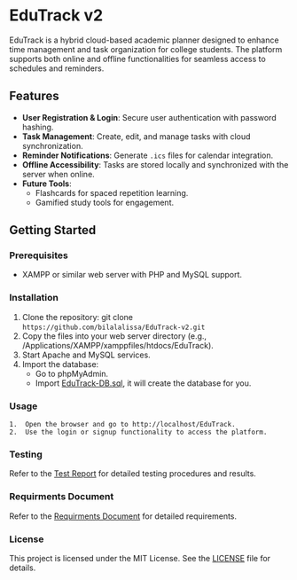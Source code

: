 # EduTrack v2

EduTrack is a hybrid cloud-based academic planner designed to enhance time management and task organization for college students. The platform supports both online and offline functionalities for seamless access to schedules and reminders.

## Features
- **User Registration & Login**: Secure user authentication with password hashing.
- **Task Management**: Create, edit, and manage tasks with cloud synchronization.
- **Reminder Notifications**: Generate `.ics` files for calendar integration.
- **Offline Accessibility**: Tasks are stored locally and synchronized with the server when online.
- **Future Tools**:
  - Flashcards for spaced repetition learning.
  - Gamified study tools for engagement.

## Getting Started
### Prerequisites
- XAMPP or similar web server with PHP and MySQL support.

### Installation
1. Clone the repository:
   git clone `https://github.com/bilalalissa/EduTrack-v2.git`
2. Copy the files into your web server directory (e.g., /Applications/XAMPP/xamppfiles/htdocs/EduTrack).
3. Start Apache and MySQL services.
4. Import the database:
	- Go to phpMyAdmin.
	- Import [EduTrack-DB.sql](https://github.com/bilalalissa/EduTrack-v2/blob/main/sql/EduTrack-DB.sql), it will create the database for you.

### Usage
	1.	Open the browser and go to http://localhost/EduTrack.
	2.	Use the login or signup functionality to access the platform.

### Testing

Refer to the [Test Report](https://github.com/bilalalissa/EduTrack-v2/blob/main/docs/EduTrack-v2-Test-Report.pdf) for detailed testing procedures and results.

### Requirments Document

Refer to the [Requirments Document](https://github.com/bilalalissa/EduTrack-v2/blob/main/docs/Requirements-Document-Dec-6-2024.pdf) for detailed requirements.

### License

This project is licensed under the MIT License. See the [LICENSE](https://mit-license.org/) file for details.

